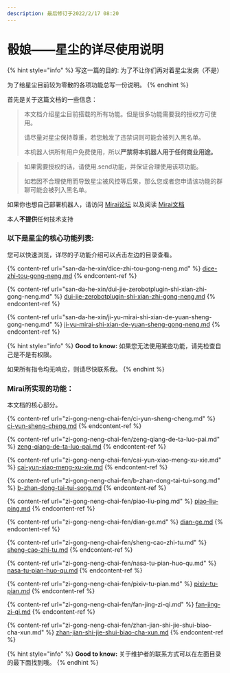 ```yaml
---
description: 最后修订于2022/2/17 08:20
---
```


# 骰娘——星尘的详尽使用说明

{% hint style="info" %}
写这一篇的目的: 为了不让你们再对着星尘发病（不是）

为了给星尘目前较为零散的各项功能总写一份说明。
{% endhint %}

首先是关于这篇文档的一些信息：

> 本文档介绍星尘目前搭载的所有功能。但是很多功能需要我的授权方可使用。
>
> 请尽量对星尘保持尊重，若您触发了违禁词则可能会被列入黑名单。
>
> 本机器人供所有用户免费使用，所以**严禁将本机器人用于任何商业用途。**

> 如果需要授权的话，请使用.send功能，并保证合理使用该项功能。
>
> 如若因不合理使用而导致星尘被风控等后果，那么您或者您申请该功能的群聊可能会被列入黑名单。

如果你也想自己部署机器人，请访问 [Mirai论坛](https://mirai.mamoe.net) 以及阅读 [Mirai文档](https://docs.mirai.mamoe.net)

本人**不提供**任何技术支持

### 以下是星尘的核心功能列表:

您可以快速浏览，详尽的子功能介绍可以点击左边的目录查看。

{% content-ref url="san-da-he-xin/dice-zhi-tou-gong-neng.md" %}
[dice-zhi-tou-gong-neng.md](san-da-he-xin/dice-zhi-tou-gong-neng.md)
{% endcontent-ref %}

{% content-ref url="san-da-he-xin/dui-jie-zerobotplugin-shi-xian-zhi-gong-neng.md" %}
[dui-jie-zerobotplugin-shi-xian-zhi-gong-neng.md](san-da-he-xin/dui-jie-zerobotplugin-shi-xian-zhi-gong-neng.md)
{% endcontent-ref %}

{% content-ref url="san-da-he-xin/ji-yu-mirai-shi-xian-de-yuan-sheng-gong-neng.md" %}
[ji-yu-mirai-shi-xian-de-yuan-sheng-gong-neng.md](san-da-he-xin/ji-yu-mirai-shi-xian-de-yuan-sheng-gong-neng.md)
{% endcontent-ref %}

{% hint style="info" %}
**Good to know:** 如果您无法使用某些功能，请先检查自己是不是有权限。

如果所有指令均无响应，则请尽快联系我。
{% endhint %}

### Mirai所实现的功能：

本文档的核心部分。

{% content-ref url="zi-gong-neng-chai-fen/ci-yun-sheng-cheng.md" %}
[ci-yun-sheng-cheng.md](zi-gong-neng-chai-fen/ci-yun-sheng-cheng.md)
{% endcontent-ref %}

{% content-ref url="zi-gong-neng-chai-fen/zeng-qiang-de-ta-luo-pai.md" %}
[zeng-qiang-de-ta-luo-pai.md](zi-gong-neng-chai-fen/zeng-qiang-de-ta-luo-pai.md)
{% endcontent-ref %}

{% content-ref url="zi-gong-neng-chai-fen/cai-yun-xiao-meng-xu-xie.md" %}
[cai-yun-xiao-meng-xu-xie.md](zi-gong-neng-chai-fen/cai-yun-xiao-meng-xu-xie.md)
{% endcontent-ref %}

{% content-ref url="zi-gong-neng-chai-fen/b-zhan-dong-tai-tui-song.md" %}
[b-zhan-dong-tai-tui-song.md](zi-gong-neng-chai-fen/b-zhan-dong-tai-tui-song.md)
{% endcontent-ref %}

{% content-ref url="zi-gong-neng-chai-fen/piao-liu-ping.md" %}
[piao-liu-ping.md](zi-gong-neng-chai-fen/piao-liu-ping.md)
{% endcontent-ref %}

{% content-ref url="zi-gong-neng-chai-fen/dian-ge.md" %}
[dian-ge.md](zi-gong-neng-chai-fen/dian-ge.md)
{% endcontent-ref %}

{% content-ref url="zi-gong-neng-chai-fen/sheng-cao-zhi-tu.md" %}
[sheng-cao-zhi-tu.md](zi-gong-neng-chai-fen/sheng-cao-zhi-tu.md)
{% endcontent-ref %}

{% content-ref url="zi-gong-neng-chai-fen/nasa-tu-pian-huo-qu.md" %}
[nasa-tu-pian-huo-qu.md](zi-gong-neng-chai-fen/nasa-tu-pian-huo-qu.md)
{% endcontent-ref %}

{% content-ref url="zi-gong-neng-chai-fen/pixiv-tu-pian.md" %}
[pixiv-tu-pian.md](zi-gong-neng-chai-fen/pixiv-tu-pian.md)
{% endcontent-ref %}

{% content-ref url="zi-gong-neng-chai-fen/fan-jing-zi-qi.md" %}
[fan-jing-zi-qi.md](zi-gong-neng-chai-fen/fan-jing-zi-qi.md)
{% endcontent-ref %}

{% content-ref url="zi-gong-neng-chai-fen/zhan-jian-shi-jie-shui-biao-cha-xun.md" %}
[zhan-jian-shi-jie-shui-biao-cha-xun.md](zi-gong-neng-chai-fen/zhan-jian-shi-jie-shui-biao-cha-xun.md)
{% endcontent-ref %}

{% hint style="info" %}
**Good to know:** 关于维护者的联系方式可以在左面目录的最下面找到哦。
{% endhint %}
